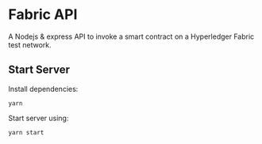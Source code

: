 # Fabric API

A Nodejs & express API to invoke a smart contract on a Hyperledger Fabric test network.

## Start Server

Install dependencies:

`yarn`

Start server using:

`yarn start`